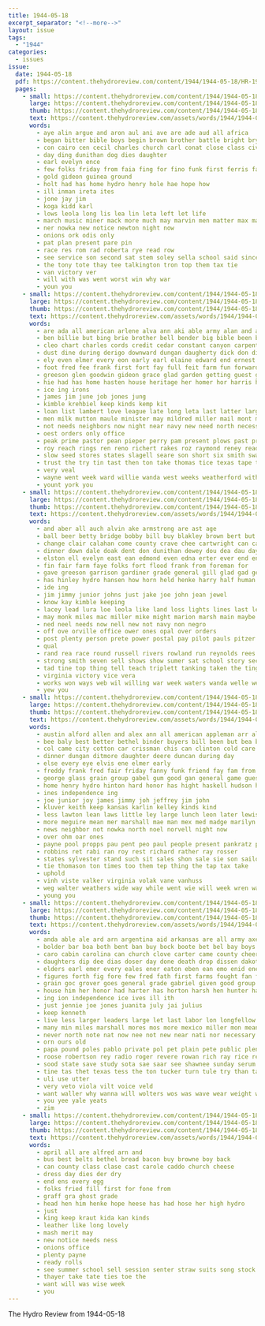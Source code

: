 ```yaml
---
title: 1944-05-18
excerpt_separator: "<!--more-->"
layout: issue
tags:
  - "1944"
categories:
  - issues
issue:
  date: 1944-05-18
  pdf: https://content.thehydroreview.com/content/1944/1944-05-18/HR-1944-05-18.pdf
  pages:
    - small: https://content.thehydroreview.com/content/1944/1944-05-18/small/HR-1944-05-18-01.jpg
      large: https://content.thehydroreview.com/content/1944/1944-05-18/large/HR-1944-05-18-01.jpg
      thumb: https://content.thehydroreview.com/content/1944/1944-05-18/thumbnails/HR-1944-05-18-01.jpg
      text: https://content.thehydroreview.com/assets/words/1944/1944-05-18/HR-1944-05-18-01.txt
      words:
        - aye alin argue and aron aul ani ave are ade aud all africa
        - began bitter bible boys begin brown brother battle bright bryan ben bonds better
        - con cairo cen cecil charles church carl conat close class civil
        - day ding dunithan dog dies daughter
        - earl evelyn ence
        - few folks friday from faia fing for fino funk first ferris fait felton
        - gold gideon guinea ground
        - holt had has home hydro henry hole hae hope how
        - ill inman ireta ites
        - jone jay jim
        - koga kidd karl
        - lows leola long lis lea lin leta left let life
        - march music miner mack more much may marvin men matter max man morale mae many mott
        - ner nowka new notice newton night now
        - onions ork odis only
        - pat plan present pare pin
        - race res rom rad roberta rye read row
        - see service son second sat stem soley sella school said sincere salerno sale ser saving sunday sells
        - the tony tote thay tee talkington tron top them tax tie
        - van victory ver
        - will with was went worst win why war
        - youn you
    - small: https://content.thehydroreview.com/content/1944/1944-05-18/small/HR-1944-05-18-02.jpg
      large: https://content.thehydroreview.com/content/1944/1944-05-18/large/HR-1944-05-18-02.jpg
      thumb: https://content.thehydroreview.com/content/1944/1944-05-18/thumbnails/HR-1944-05-18-02.jpg
      text: https://content.thehydroreview.com/assets/words/1944/1944-05-18/HR-1944-05-18-02.txt
      words:
        - are ada all american arlene alva ann aki able army alan and arthur
        - ben billie but bing brie brother bell bender big bible been bring beryl brown bank bill better born buy barb branson binger baptist blanks billy bride bout bright best buck bar
        - cleo chart charles cords credit cedar constant canyon carpenter cox city caddo christian christmas county cost cheese compton can company child cant carl church cecil
        - dust dine during derigo downward dungan daugherty dick don dinner ditmore done day death days diego does doy dies
        - ely even elmer every eon early earl elaine edward end ernest
        - foot fred fee frank first fort fay full feit farm fun forward fly fires for flank fees frida from finley found friends
        - greeson glen goodwin gideon grace glad garden getting guest gue grain good george grady gee
        - hie had has home hasten house heritage her homer hor harris harles hydro hill hose harvey hubbard henke hoes haggard hess horton hort harley
        - ice ing irons
        - james jim june job jones jung
        - kimble krehbiel keep kinds kemp kit
        - loan list lambert love league late long leta last latter large lee left life leroy lawless
        - men milk mutton maule minister may mildred miller mail mont more moum minnie mccullough mae mare man much mand mins marriage morning med members miss meats
        - not needs neighbors now night near navy new need north necessary
        - oest orders only office
        - peak prime pastor pean pieper perry pam present plows past price poi pork power peoples pride por pounds plane point pointe paul people post push points prayer patience
        - roy reach rings ren reno richert rakes roz raymond reney ready remedies ralph rest red rate
        - slow seed stores states slagell seare son short six smith swartzendruber saturday stephens sek shipman spray sunday shook service sheriff side study simple soon senior stock stoves set ship shown stamps snow schoo shantz sugar stan stands sun special school shirley surprise second
        - trust the try tin tast then ton take thomas tice texas tape them till trip tickel town
        - very veal
        - wayne went week ward willie wanda west weeks weatherford with wan was want will wave warning wait winter wenger war wisdom weathers wide wend winters willing
        - yount york you
    - small: https://content.thehydroreview.com/content/1944/1944-05-18/small/HR-1944-05-18-03.jpg
      large: https://content.thehydroreview.com/content/1944/1944-05-18/large/HR-1944-05-18-03.jpg
      thumb: https://content.thehydroreview.com/content/1944/1944-05-18/thumbnails/HR-1944-05-18-03.jpg
      text: https://content.thehydroreview.com/assets/words/1944/1944-05-18/HR-1944-05-18-03.txt
      words:
        - and aber all auch alvin ake armstrong are ast age
        - ball beer betty bridge bobby bill buy blakley brown bert but bel best bank big
        - change clair calahan come county crave chee cartwright can cant cesar coffee channel cast cecil cutting con coe cost company card charles
        - dinner down dale doak dent don dunithan dewey dou dea dau day dover donat detweiler
        - elston ell evelyn east ean edmond even edna erter ever end ent
        - fin fair farm faye folks fort flood frank from foreman for
        - gave greeson garrison gardiner grade general gill glad gad george grow grace giese golly gathers griffin gas good
        - has hinley hydro hansen how horn held henke harry half human henry hamilton holly hinton
        - ide ing
        - jim jimmy junior johns just jake joe john jean jewel
        - know kay kimble keeping
        - lacey lead lura loe leola like land loss lights lines last lewis low lingle lawton
        - may monk miles mac miller mike might marion marsh main maybe miss much mis men more made mabe mol majors means mer milk money marie
        - ned neel needs now nell new not navy non negro
        - off ove orville office ower ones opal over orders
        - post plenty person prete power postal pay pilot pauls pitzer pat public president
        - qual
        - rand rea race round russell rivers rowland run reynolds rees rose river ranges
        - strong smith seven sell shows show sumer sat school story second surgeon say state save she son sam stinson shown stover sale stead store still sharp service sunday sense states side sit south sams
        - tad tine top thing tell teach triplett tanking taken the ting terrace tom taller
        - virginia victory vice vera
        - works won ways web wil willing war week waters wanda welle well want waste was with will weatherford water west
        - yew you
    - small: https://content.thehydroreview.com/content/1944/1944-05-18/small/HR-1944-05-18-04.jpg
      large: https://content.thehydroreview.com/content/1944/1944-05-18/large/HR-1944-05-18-04.jpg
      thumb: https://content.thehydroreview.com/content/1944/1944-05-18/thumbnails/HR-1944-05-18-04.jpg
      text: https://content.thehydroreview.com/assets/words/1944/1944-05-18/HR-1944-05-18-04.txt
      words:
        - austin alford allen and alex ann all american appleman arr allie agent anderson are anna ale auty
        - bee baly best better bethel binder buyers bill been but bea black bey butler boys brewer ben bert bay beck back bur bring bridgeport
        - col came city cotton car crissman chis can clinton cold care company chet charles
        - dinner dungan ditmore daughter deere duncan during day
        - else every eye elvis ene elmer early
        - freddy frank fred fair friday fanny funk friend fay fam from farm fulton flowers fetter for
        - george glass grain group gabel gum good gan general game guest
        - home henry hydro hinton hard honor has hight haskell hudson had held her heine haney hammer hatfield hall
        - ines independence ing
        - joe junior joy james jimmy joh jeffrey jim john
        - kluver keith keep kansas karlin kelley kinds kind
        - less lawton lean laws little ley large lunch leon later lewis lane leroy lee lucky lucille louetta lenz law
        - more meguire mean mer marshall mae man mex med madge marilyn most must mebane mai mayland mason marines morton monday mor mar many mis melvin miller
        - news neighbor not nowka north noel norvell night now
        - over ohm oar ones
        - payne pool propps pau pent peo paul people present pankratz prichard pleasant pao person power plate plenty pitt priday
        - robbins ret rabi ran roy rest richard rather ray rosser
        - states sylvester stand such sit sales shon sale sie son sailors sunday said service season still storm she schmidt seed sons selves sai scott saturday sister sun sharry schroder shoop stuff sell
        - tie thomason ton times too them tep thing the tap tax take
        - uphold
        - vinh viste valker virginia volak vane vanhuss
        - weg walter weathers wide way while went wie will week wren war well weather work with walke working world write weatherford was ware wayne
        - young you
    - small: https://content.thehydroreview.com/content/1944/1944-05-18/small/HR-1944-05-18-05.jpg
      large: https://content.thehydroreview.com/content/1944/1944-05-18/large/HR-1944-05-18-05.jpg
      thumb: https://content.thehydroreview.com/content/1944/1944-05-18/thumbnails/HR-1944-05-18-05.jpg
      text: https://content.thehydroreview.com/assets/words/1944/1944-05-18/HR-1944-05-18-05.txt
      words:
        - anda able ale ard arn argentina aid arkansas are all army axe and april andra ani andrew aye asha abla alter ana amos atack
        - bolder bar boa both bent ban buy bock boote bet bel bay boys beeson brown but bureau big boom bonds back boy best bia brow bess beans bly bill bond
        - caro cabin carolina can church clove carter came county cheers camp citizen coil cose courts cerra christi chase cove calvin cant credit cash cover carry come city car check cushing cha chris congress comes caddo common
        - daughters dip dee dias doser day done death drop dissen dakota doo during dano duty danger dag down diego ditmore dinner dress dutilly does dent date
        - elders earl emer every eales ener eaton eben ean emo enid ene enters end
        - figures forth fig fore few fred fath first farms fought fan farmer farm faith fare furnish frost for free from favor fatal
        - grain goc grover goes general grade gabriel given good group gone ground
        - house him her honor had harter has horton harsh hen hunter hair holding husband hold hai head heard harvey harvard hydro high hand hal hella how hint home
        - ing ion independence ice ives ill ith
        - just jennie joe jones juanita july jai julius
        - keep kenneth
        - live less larger leaders large let last labor lon longfellow lea leader lane low lucile lundy lan lahoma leo longer line losing later lately lot lower love leghorn lee law
        - many min miles marshall mores mos more mexico miller mon means mena made market may malcom mee merman miss mur must most murphy money mera
        - never north note nat now nee not new near nati nor necessary nel
        - orn ours old
        - papa pound poles pablo private pol pet plain pete public plenty present painting place perry price pap pues ping purchase par pat pao post pee point peat poland press parson pass pile pum per people pay phil pel power
        - roose robertson rey radio roger revere rowan rich ray rice red race rest ryan roe ready rom rial richert ring robert
        - sood state save study sota sae saar see shawnee sunday serum surplus secreto sek spade service such senator stands store saving sodders scarce sey son show she sather south speak set score saturday sees starts suey sam school sper states sams special sister seal sense schoo stock sir soon shoe sell small shove sue
        - tine tas thet texas tess the ton tucker turn tule try than takes ture toward tori tee them tom teat trom toa toma thomas tah tough then thi taller too ties
        - uli use utter
        - very veto viola vilt voice veld
        - want waller why wanna will wolters wos was wave wear weight wil while wage wars wickard weatherford wild win wildman wing white with way warsaw wint week wells war well worst
        - you yee yale yeats
        - zim
    - small: https://content.thehydroreview.com/content/1944/1944-05-18/small/HR-1944-05-18-06.jpg
      large: https://content.thehydroreview.com/content/1944/1944-05-18/large/HR-1944-05-18-06.jpg
      thumb: https://content.thehydroreview.com/content/1944/1944-05-18/thumbnails/HR-1944-05-18-06.jpg
      text: https://content.thehydroreview.com/assets/words/1944/1944-05-18/HR-1944-05-18-06.txt
      words:
        - april all are alfred arn and
        - bus best belts bethel bread bacon buy browne boy back
        - can county class clase cast carole caddo church cheese
        - dress day dies der dry
        - end ens every egg
        - folks fried fill first for fone from
        - graff gra ghost grade
        - head hen him henke hope heese has had hose her high hydro
        - just
        - king keep kraut kida kan kinds
        - leather like long lovely
        - mash merit may
        - new notice needs ness
        - onions office
        - plenty payne
        - ready rolls
        - see summer school sell session senter straw suits song stock store
        - thayer take tate ties toe the
        - want will was wise week
        - you
---
```


The Hydro Review from 1944-05-18

<!--more-->

